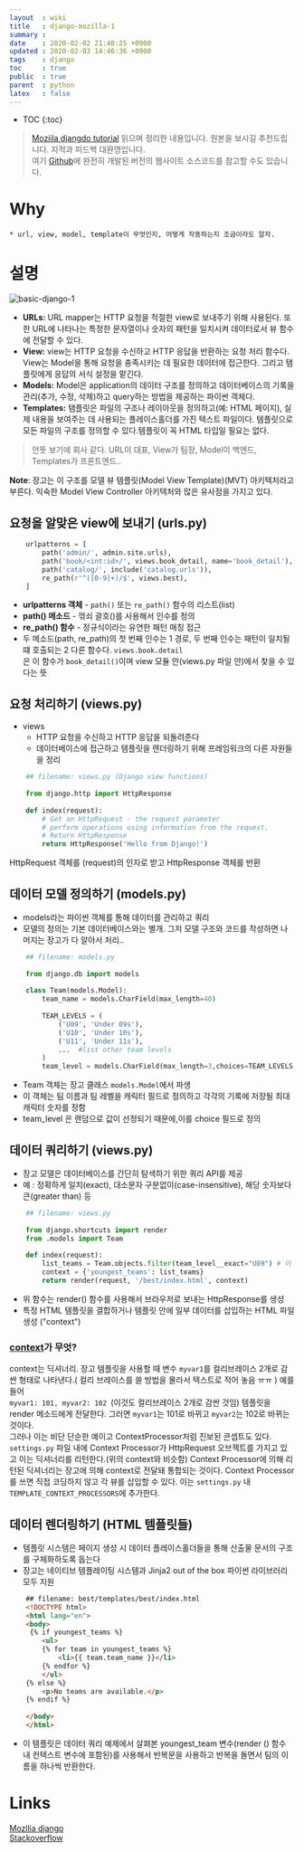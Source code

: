 ```yaml
---
layout  : wiki
title   : django-mozilla-1
summary : 
date    : 2020-02-02 21:48:25 +0900
updated : 2020-02-03 14:46:36 +0900
tags    : django
toc     : true
public  : true
parent  : python
latex   : false
---
```

* TOC
{:toc}

> [Moziila djangdo tutorial](https://developer.mozilla.org/ko/docs/Learn/Server-side/Django/Introduction) 읽으며 정리한 내용입니다. 원본을 보시길 추천드립니다. 지적과 피드백 대환영입니다.   
여기 [Github](https://github.com/mdn/django-locallibrary-tutorial)에 완전히 개발된 버전의 웹사이트 소스코드를 참고할 수도 있습니다.

# Why
    * url, view, model, template이 무엇인지, 어떻게 작동하는지 조금이라도 알자. 

# 설명
![basic-django-1](https://user-images.githubusercontent.com/48748376/73620295-92b97600-4674-11ea-9dd0-b0efee518fab.png)

- **URLs:** URL mapper는 HTTP 요청을 적절한 view로 보내주기 위해 사용된다. 또한 URL에 나타나는 특정한 문자열이나 숫자의 패턴을 일치시켜 데이터로서 뷰 함수에 전달할 수 있다.   
- **View:** view는 HTTP 요청을 수신하고 HTTP 응답을 반환하는 요청 처리 함수다. View는 Model을 통해 요청을 충족시키는 데 필요한 데이터에 접근한다. 그리고 탬플릿에게 응답의 서식 설정을 맡긴다.   
- **Models:** Model은 application의 데이터 구조를 정의하고 데이터베이스의 기록을 관리(추가, 수정, 삭제)하고 query하는 방법을 제공하는 파이썬 객체다.   
- **Templates:** 탬플릿은 파일의 구조나 레이아웃을 정의하고(예: HTML 페이지), 실제 내용을 보여주는 데 사용되는 플레이스홀더를 가진 텍스트 파일이다. 템플릿으로 모든 파일의 구조를 정의할 수 있다.템플릿이 꼭 HTML 타입일 필요는 없다.   
  
> 언뜻 보기에 회사 같다. URL이 대표, View가 팀장, Model이 백엔드, Templates가 프론트엔드..

**Note**: 장고는 이 구조를 모델 뷰 템플릿(Model View Template)(MVT) 아키텍처라고 부른다. 익숙한 Model View Controller 아키텍처와 많은 유사점을 가지고 있다.

## 요청을 알맞은 view에 보내기 (urls.py)

```python
    urlpatterns = [
        path('admin/', admin.site.urls),
        path('book/<int:id>/', views.book_detail, name='book_detail'),
        path('catalog/', include('catalog.urls')),
        re_path(r'^([0-9]+)/$', views.best),
    ]
```
- **urlpatterns 객체** - <code>path()</code> 또는 <code>re_path()</code> 함수의 리스트(list)
- **path() 메소드** - 꺾쇠 괄호()를 사용해서 인수를 정의
- **re_path() 함수** - 정규식이라는 유연한 패턴 매칭 접근
- 두 메소드(path, re_path)의 첫 번째 인수는 1 경로, 두 번째 인수는 패턴이 일치될 떄 호출되는 2 다른 함수다. <code>views.book.detail </code>은 이 함수가 <code>book_detail()</code>이며 view 모듈 안(views.py 파일 안)에서 찾을 수 있다는 뜻

## 요청 처리하기 (views.py)

- views
    - HTTP 요청을 수신하고 HTTP 응답을 되돌려준다
    - 데이터베이스에 접근하고 템플릿을 렌더링하기 위해 프레임워크의 다른 자원들을 정리

```python
    ## filename: views.py (Django view functions)
    
    from django.http import HttpResponse
    
    def index(request):
        # Get an HttpRequest - the request parameter
        # perform operations using information from the request.
        # Return HttpResponse
        return HttpResponse('Hello from Django!')
```

HttpRequest 객체를 (request)의 인자로 받고 HttpResponse 객체를 반환

## 데이터 모델 정의하기 (models.py)

- models라는 파이썬 객체를 통해 데이터를 관리하고 쿼리
- 모델의 정의는 기본 데이터베이스와는 별개. 그저 모델 구조와 코드를 작성하면 나머지는 장고가 다 알아서 처리..

```python
    ## filename: models.py
    
    from django.db import models 
    
    class Team(models.Model): 
        team_name = models.CharField(max_length=40) 
    
        TEAM_LEVELS = (
            ('U09', 'Under 09s'),
            ('U10', 'Under 10s'),
            ('U11', 'Under 11s'),
            ...  #list other team levels
        )
        team_level = models.CharField(max_length=3,choices=TEAM_LEVELS,default='U11')
```

- Team 객체는 장고 클래스 <code>models.Model</code>에서 파생
- 이 객체는 팀 이름과 팀 레벨을 캐릭터 필드로 정의하고 각각의 기록에 저장될 최대 캐릭터 숫자를 정함
- team_level 은 랜덤으로 값이 선정되기 때문에,이를 choice 필드로 정의

## 데이터 쿼리하기 (views.py)

- 장고 모델은 데이터베이스를 간단히 탐색하기 위한 쿼리 API를 제공
- 예 : 정확하게 일치(exact), 대소문자 구분없이(case-insensitive), 해당 숫자보다 큰(greater than) 등

```python
    ## filename: views.py
    
    from django.shortcuts import render
    from .models import Team 
    
    def index(request):
        list_teams = Team.objects.filter(team_level__exact="U09") # 이 줄이 모델 쿼리 사용하는 예제
        context = {'youngest_teams': list_teams}
        return render(request, '/best/index.html', context)
```

- 위 함수는 render() 함수를 사용해서 브라우저로 보내는 HttpResponse를 생성
- 특정 HTML 템플릿을 결합하거나 템플릿 안에 일부 데이터를 삽입하는 HTML 파일 생성 ("context")


### [context](https://stackoverflow.com/questions/20957388/what-is-a-context-in-django)가 무엇?   
context는 딕셔너리. 장고 템플릿을 사용할 때 변수 <code>myvar1</code>를 컬리브레이스 2개로 감싼 형태로 나타낸다.( 컬리 브레이스를 쓸 방법을 몰라서 텍스트로 적어 놓음 ㅠㅠ ) 예를 들어 <code> myvar1: 101, myvar2: 102 </code>(이것도 컬리브레이스 2개로 감싼 것임) 템플릿을 render 메소드에게 전달한다. 그러면 <code>myvar1</code>는 101로 바뀌고 <code>myvar2</code>는 102로 바뀌는 것이다.    
그러나 이는 비단 단순한 예이고 ContextProcessor처럼 진보된 콘셉트도 있다. `settings.py` 파일 내에 Context Processor가 HttpRequest 오브젝트를 가지고 있고 이는 딕셔너리를 리턴한다.(위의 context와 비슷함) Context Processor에 의해 리턴된 딕셔너리는 장고에 의해 context로 전달돼 통합되는 것이다. Context Processor를 쓰면 직접 코딩하지 않고 각 뷰를 삽입할 수 있다. 이는 `settings.py` 내 `TEMPLATE_CONTEXT_PROCESSORS`에 추가한다. 


## 데이터 렌더링하기 (HTML 템플릿들)

- 템플릿 시스템은 페이지 생성 시 데이터 플레이스홀더들을 통해 산출물 문서의 구조를 구체화하도록 돕는다
- 장고는 네이티브 템플레이팅 시스템과 Jinja2 out of the box 파이썬 라이브러리 모두 지원

```html
    ## filename: best/templates/best/index.html
    <!DOCTYPE html>
    <html lang="en">
    <body> 
     {% if youngest_teams %}
        <ul>
        {% for team in youngest_teams %}
            <li>{{ team.team_name }}</li>
        {% endfor %}
        </ul>
    {% else %}
        <p>No teams are available.</p>
    {% endif %}
    
    </body>
    </html>
```

- 이 템플릿은 데이터 쿼리 예제에서 살펴본 youngest_team 변수(render () 함수 내 컨텍스트 변수에 포함된)를 사용해서 반복문을 사용하고 반복을 돌면서 팀의 이름을 하나씩 반환한다.


# Links
[Mozllia django](https://developer.mozilla.org/ko/docs/Learn/Server-side/Django/Introduction)    
[Stackoverflow](https://stackoverflow.com/questions/20957388/what-is-a-context-in-django)
